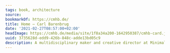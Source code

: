 ```yaml
---
tags: book, architecture
source:
bookmarkOf: https://cmhb.de/
title: Home – Carl Barenbrug
date: '2021-02-27T08:57:00+02:00'
headImage: https://cmhb.de/media/site/1f8a34a200-1642950387/cmhb-card.jpg
uuid: 3735628d-edd9-426b-848c-adde13bd05c9
description: A multidisciplinary maker and creative director at Minimalissimo
---
```

